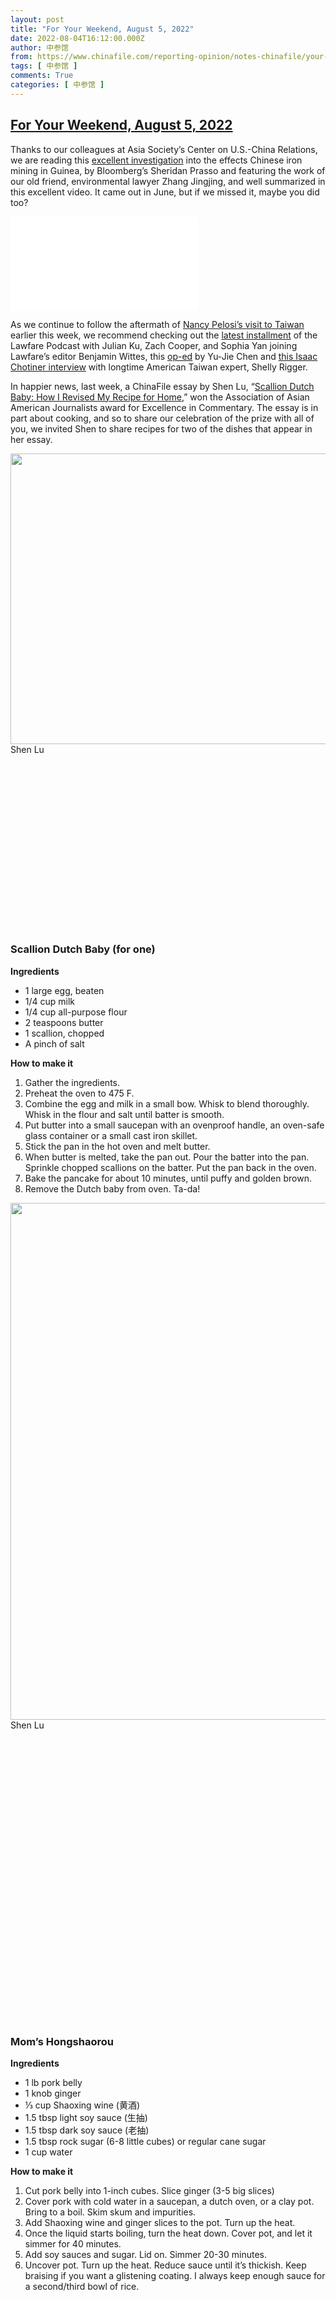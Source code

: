 ```yaml
---
layout: post
title: "For Your Weekend, August 5, 2022"
date: 2022-08-04T16:12:00.000Z
author: 中参馆
from: https://www.chinafile.com/reporting-opinion/notes-chinafile/your-weekend-august-5-2022
tags: [ 中参馆 ]
comments: True
categories: [ 中参馆 ]
---
```

<!--1659629520000-->
[For Your Weekend, August 5, 2022](https://www.chinafile.com/reporting-opinion/notes-chinafile/your-weekend-august-5-2022)
------

<div>
<div class="content">    <div class="field field-name-body field-type-text-with-summary field-label-hidden">      <p>Thanks to our colleagues at Asia Society’s Center on U.S.-China Relations, we are reading this <a href="https://www.bloomberg.com/features/2022-china-africa-iron-mining-simandou-mountains/?utm_source=Asia%20Society&utm_medium=email&utm_campaign=377512-2022_8_4" target="_blank">excellent investigation</a> into the effects Chinese iron mining in Guinea, by Bloomberg’s Sheridan Prasso and featuring the work of our old friend, environmental lawyer Zhang Jingjing, and well summarized in this excellent video. It came out in June, but if we missed it, maybe you did too?</p><p> <iframe data-width="500" data-height="300" src="//www.bloomberg.com/api/embed/iframe?id=0cc2e1da-44ea-42c2-ae88-c6c7d13198d2" allowscriptaccess="always" frameborder="0"></iframe></p><p>As we continue to follow the aftermath of <a href="https://www.chinafile.com/conversation/pelosi-taiwan" target="_blank">Nancy Pelosi’s visit to Taiwan</a> earlier this week, we recommend checking out the <a href="https://play.acast.com/s/lawfare/pelosi-in-taiwan" target="_blank"> latest installment</a> of the Lawfare Podcast with Julian Ku, Zach Cooper, and Sophia Yan joining Lawfare’s editor Benjamin Wittes, this <a href="https://www.nytimes.com/2022/08/05/opinion/taiwan-china-pelosi-democracy.html" target="_blank">op-ed</a> by Yu-Jie Chen and <a href="https://www.newyorker.com/news/q-and-a/the-provocative-politics-of-nancy-pelosis-trip-to-taiwan" target="_blank">this Isaac Chotiner interview</a> with longtime American Taiwan expert, Shelly Rigger.</p><p>In happier news, last week, a ChinaFile essay by Shen Lu, “<a href="https://www.chinafile.com/reporting-opinion/postcard/scallion-dutch-baby" target="_blank">Scallion Dutch Baby: How I Revised My Recipe for Home</a>,” won the Association of Asian American Journalists award for Excellence in Commentary. The essay is in part about cooking, and so to share our celebration of the prize with all of you, we invited Shen to share recipes for two of the dishes that appear in her essay. </p><p align="center"></p><div class="view view-photo-embed view-id-photo_embed view-display-id-panel_pane_3 visual-box view-dom-id-d9336ea036a7b566e387790b214d005e grid-4 photo-object">                  <div class="views-field views-field-field-common-system-photo">        <div class="field-content"><a href="https://www.chinafile.com/sites/default/files/assets/images/photo/system/scallion_dutch_baby.jpg" title="Scallion Dutch Baby" class="colorbox" data-colorbox-gallery="gallery-node-54166-kI9rWgM30Nw" data-cbox-img-attrs="{"title": "", "alt": ""}"><img src="https://www.chinafile.com/sites/default/files/styles/medium/public/assets/images/photo/system/scallion_dutch_baby.jpg?itok=LFHfuS10" width="620" height="465" alt title referrerpolicy="no-referrer"></a></div>  </div>    <div class="views-field views-field-field-common-system-credit">        <div class="field-content photo-credit img-credit">Shen Lu</div>  </div>            </div><p></p><p> </p><p> </p><p> </p><p> </p><p> </p><p> </p><p> </p><p> </p><p> </p><h3>Scallion Dutch Baby (for one)</h3><p><strong>Ingredients</strong></p><ul><li>1 large egg, beaten</li><li>1/4 cup milk</li><li>1/4 cup all-purpose flour</li><li>2 teaspoons butter</li><li>1 scallion, chopped</li><li>A pinch of salt</li></ul><p><strong>How to make it</strong></p><ol><li>Gather the ingredients.</li><li>Preheat the oven to 475 F.</li><li>Combine the egg and milk in a small bow. Whisk to blend thoroughly. Whisk in the flour and salt until batter is smooth.</li><li>Put butter into a small saucepan with an ovenproof handle, an oven-safe glass container or a small cast iron skillet.</li><li>Stick the pan in the hot oven and melt butter.</li><li>When butter is melted, take the pan out. Pour the batter into the pan. Sprinkle chopped scallions on the batter. Put the pan back in the oven.</li><li>Bake the pancake for about 10 minutes, until puffy and golden brown.</li><li>Remove the Dutch baby from oven. Ta-da!</li></ol><p align="center"></p><div class="view view-photo-embed view-id-photo_embed view-display-id-panel_pane_3 visual-box view-dom-id-3632adbbfc1375dcc1c4908712d5ee46 grid-4 photo-object">                  <div class="views-field views-field-field-common-system-photo">        <div class="field-content"><a href="https://www.chinafile.com/sites/default/files/assets/images/photo/system/hongshaorou_0.jpg" title="Hongshaorou" class="colorbox" data-colorbox-gallery="gallery-node-54171-kI9rWgM30Nw" data-cbox-img-attrs="{"title": "", "alt": ""}"><img src="https://www.chinafile.com/sites/default/files/styles/medium/public/assets/images/photo/system/hongshaorou_0.jpg?itok=hgQj8U_y" width="620" height="827" alt title referrerpolicy="no-referrer"></a></div>  </div>    <div class="views-field views-field-field-common-system-credit">        <div class="field-content photo-credit img-credit">Shen Lu</div>  </div>            </div><p></p><p> </p><p> </p><p> </p><p> </p><p> </p><p> </p><p> </p><p> </p><p> </p><p> </p><p> </p><p> </p><p> </p><p> </p><p> </p><h3>Mom’s Hongshaorou</h3><p><strong>Ingredients</strong></p><ul><li>1 lb pork belly</li><li>1 knob ginger</li><li>⅓ cup Shaoxing wine (黄酒)</li><li>1.5 tbsp light soy sauce (生抽)</li><li>1.5 tbsp dark soy sauce (老抽)</li><li>1.5 tbsp rock sugar (6-8 little cubes) or regular cane sugar</li><li>1 cup water</li></ul><p><strong>How to make it</strong></p><ol><li>Cut pork belly into 1-inch cubes. Slice ginger (3-5 big slices)</li><li>Cover pork with cold water in a saucepan, a dutch oven, or a clay pot. Bring to a boil. Skim skum and impurities.</li><li>Add Shaoxing wine and ginger slices to the pot. Turn up the heat.</li><li>Once the liquid starts boiling, turn the heat down. Cover pot, and let it simmer for 40 minutes.</li><li>Add soy sauces and sugar. Lid on. Simmer 20-30 minutes.</li><li>Uncover pot. Turn up the heat. Reduce sauce until it’s thickish. Keep braising if you want a glistening coating. I always keep enough sauce for a second/third bowl of rice.</li></ol>  </div>  </div>
</div>
